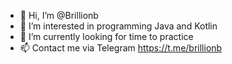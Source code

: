 - 👋 Hi, I’m @Brillionb
- 👀 I’m interested in programming Java and Kotlin
- 🌱 I’m currently looking for time to practice 
- 📫 Contact me via Telegram https://t.me/brillionb

<!---
Brillionb/Brillionb is a ✨ special ✨ repository because its `README.md` (this file) appears on your GitHub profile.
You can click the Preview link to take a look at your changes.
--->
